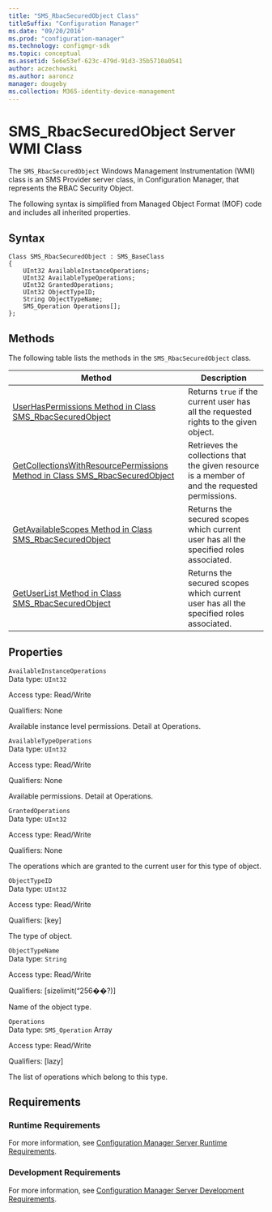 ```yaml
---
title: "SMS_RbacSecuredObject Class"
titleSuffix: "Configuration Manager"
ms.date: "09/20/2016"
ms.prod: "configuration-manager"
ms.technology: configmgr-sdk
ms.topic: conceptual
ms.assetid: 5e6e53ef-623c-479d-91d3-35b5710a0541
author: aczechowski
ms.author: aaroncz
manager: dougeby
ms.collection: M365-identity-device-management
---
```

# SMS_RbacSecuredObject Server WMI Class
The `SMS_RbacSecuredObject` Windows Management Instrumentation (WMI) class is an SMS Provider server class, in Configuration Manager, that represents the RBAC Security Object.  

 The following syntax is simplified from Managed Object Format (MOF) code and includes all inherited properties.  

## Syntax  

```  
Class SMS_RbacSecuredObject : SMS_BaseClass  
{  
    UInt32 AvailableInstanceOperations;  
    UInt32 AvailableTypeOperations;  
    UInt32 GrantedOperations;  
    UInt32 ObjectTypeID;  
    String ObjectTypeName;  
    SMS_Operation Operations[];  
};  
```  

## Methods  
 The following table lists the methods in the `SMS_RbacSecuredObject` class.  

|Method|Description|  
|------------|-----------------|  
|[UserHasPermissions Method in Class SMS_RbacSecuredObject](../../../../../develop/reference/core/servers/configure/userhaspermissions-method-in-class-sms_rbacsecuredobject.md)|Returns `true` if the current user has all the requested rights to the given object.|  
|[GetCollectionsWithResourcePermissions Method in Class SMS_RbacSecuredObject](../../../../../develop/reference/core/servers/configure/getcollectionswithresourcepermissions-method-in-class-sms_rbacsecuredobject.md)|Retrieves the collections that the given resource is a member of and the requested permissions.|  
|[GetAvailableScopes Method in Class SMS_RbacSecuredObject](../../../../../develop/reference/core/servers/configure/getavailablescopes-method-in-class-sms_rbacsecuredobject.md)|Returns the secured scopes which current user has all the specified roles associated.|  
|[GetUserList Method in Class SMS_RbacSecuredObject](../../../../../develop/reference/core/servers/configure/getuserlist-method-in-class-sms_rbacsecuredobject.md)|Returns the secured scopes which current user has all the specified roles associated.|  

## Properties  
 `AvailableInstanceOperations`  
 Data type: `UInt32`  

 Access type: Read/Write  

 Qualifiers: None  

 Available instance level permissions. Detail at Operations.  

 `AvailableTypeOperations`  
 Data type: `UInt32`  

 Access type: Read/Write  

 Qualifiers: None  

 Available permissions. Detail at Operations.  

 `GrantedOperations`  
 Data type: `UInt32`  

 Access type: Read/Write  

 Qualifiers: None  

 The operations which are granted to the current user for this type of object.  

 `ObjectTypeID`  
 Data type: `UInt32`  

 Access type: Read/Write  

 Qualifiers: [key]  

 The type of object.  

 `ObjectTypeName`  
 Data type: `String`  

 Access type: Read/Write  

 Qualifiers: [sizelimit(“256��?)]  

 Name of the object type.  

 `Operations`  
 Data type: `SMS_Operation` Array  

 Access type: Read/Write  

 Qualifiers: [lazy]  

 The list of operations which belong to this type.   

## Requirements  

### Runtime Requirements  
 For more information, see [Configuration Manager Server Runtime Requirements](../../../../../develop/core/reqs/server-runtime-requirements.md).  

### Development Requirements  
 For more information, see [Configuration Manager Server Development Requirements](../../../../../develop/core/reqs/server-development-requirements.md).  
